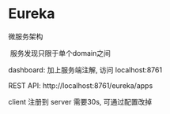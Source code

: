 # Eureka

微服务架构

​	服务发现只限于单个domain之间

dashboard: 	加上服务端注解, 访问 localhost:8761

REST API:	http://localhost:8761/eureka/apps



client 注册到 server 需要30s, 可通过配置改掉

